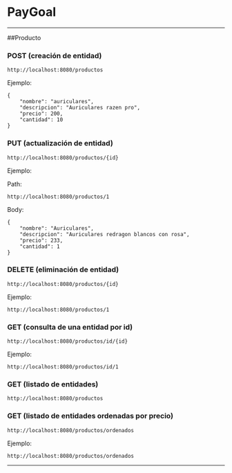 # PayGoal
---------------------------

##Producto

### POST (creación de entidad)
	http://localhost:8080/productos

Ejemplo:

    {
        "nombre": "auriculares",
        "descripcion": "Auriculares razen pro",
        "precio": 200,
        "cantidad": 10
    }

### PUT (actualización de entidad)

	http://localhost:8080/productos/{id}

Ejemplo:

Path:

    http://localhost:8080/productos/1


Body:

    {
        "nombre": "Auriculares",
        "descripcion": "Auriculares redragon blancos con rosa",
        "precio": 233,
        "cantidad": 1
    }

### DELETE (eliminación de entidad)

	http://localhost:8080/productos/{id}

Ejemplo:

    http://localhost:8080/productos/1

### GET (consulta de una entidad por id)

	http://localhost:8080/productos/id/{id}

Ejemplo:

    http://localhost:8080/productos/id/1

### GET (listado de entidades)

	http://localhost:8080/productos

### GET (listado de entidades ordenadas por precio)

	http://localhost:8080/productos/ordenados
  
  Ejemplo:

    http://localhost:8080/productos/ordenados
---------------------------
